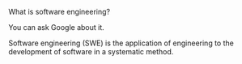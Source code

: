 <Question>
<div slot="body">

What is software engineering?

</div>
<div slot="hint">

You can ask Google about it.

</div>
<div slot="answer">

Software engineering (SWE) is the application of engineering to the development of software in a systematic method.

</div>
</Question>